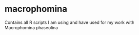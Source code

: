 # macrophomina

Contains all R scripts I am using and have used for my work with Macrophomina phaseolina
